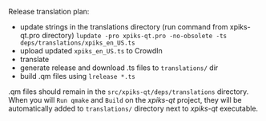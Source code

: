 Release translation plan:

- update strings in the translations directory (run command from xpiks-qt.pro directory)
`lupdate -pro xpiks-qt.pro -no-obsolete -ts deps/translations/xpiks_en_US.ts`
- upload updated `xpiks_en_US.ts` to CrowdIn
- translate
- generate release and download .ts files to `translations/` dir
- build .qm files using `lrelease *.ts`

.qm files should remain in the `src/xpiks-qt/deps/translations` directory. When you will `Run qmake` and `Build` on the _xpiks-qt_ project, they will be automatically added to `translations/` directory next to _xpiks-qt_ executable.
